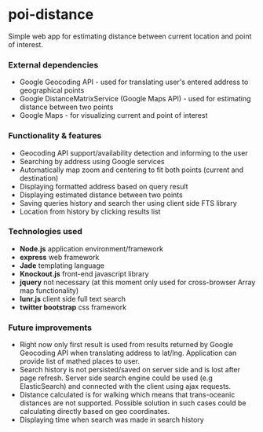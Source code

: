 poi-distance
============

Simple web app for estimating distance between current location and point of interest.


### External dependencies

* Google Geocoding API - used for translating user's entered address to geographical points
* Google DistanceMatrixService (Google Maps API) - used for estimating distance between two points
* Google Maps - for visualizing current and point of interest


### Functionality & features

* Geocoding API support/availability detection and informing to the user
* Searching by address using Google services
* Automatically map zoom and centering to fit both points (current and destination)
* Displaying formatted address based on query result
* Displaying estimated distance between two points
* Saving queries history and search ther using client side FTS library
* Location from history by clicking results list

### Technologies used

* __Node.js__ application environment/framework
* __express__ web framework
* __Jade__ templating language
* __Knockout.js__ front-end javascript library
* __jquery__ not necessary (at this moment only used for cross-browser Array map functionality)
* __lunr.js__ client side full text search
* __twitter bootstrap__ css framework


### Future improvements

* Right now only first result is used from results returned by Google Geocoding API when translating address to lat/lng. Application can provide list of mathed places to user.
* Search history is not persisted/saved on server side and is lost after page refresh. Server side search engine could be used (e.g ElasticSearch) and connected with the client using ajax requests. 
* Distance calculated is for walking which means that trans-oceanic distances are not supported. Possible solution in such cases could be calculating directly based on geo coordinates.
* Displaying time when search was made in search history



